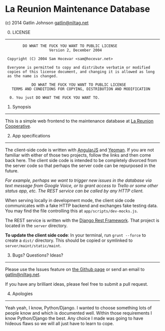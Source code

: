 La Reunion Maintenance Database
===

(c) 2014 Gatlin Johnson <gatlin@niltag.net>

0. LICENSE
---

            DO WHAT THE FUCK YOU WANT TO PUBLIC LICENSE
                        Version 2, December 2004

     Copyright (C) 2004 Sam Hocevar <sam@hocevar.net>

     Everyone is permitted to copy and distribute verbatim or modified
     copies of this license document, and changing it is allowed as long
     as the name is changed.

                DO WHAT THE FUCK YOU WANT TO PUBLIC LICENSE
       TERMS AND CONDITIONS FOR COPYING, DISTRIBUTION AND MODIFICATION

      0. You just DO WHAT THE FUCK YOU WANT TO.

1. Synopsis
---

This is a simple web frontend to the maintenance database at [La Reunion
Cooperative][lr].

2. App specifications
---

The client-side code is written with [AngularJS](http://angularjs.org) and
[Yeoman](http://yeoman.io). If you are not familiar with either of those two
projects, follow the links and then come back here. The client side code is
intended to be completely divorced from the server code so that perhaps the
server code can be repurposed in the future.

*For example, perhaps we want to trigger new issues in the database via text
message from Google Voice, or to grant access to Trello or some other status
app, etc. The REST service can be called by any HTTP client.*

When serving locally in development mode, the client side code communicates
with a fake HTTP backend and exchanges fake testing data. You may find the file
controlling this at `app/scripts/dev-mocks.js`.

The REST service is written with the [Django Rest Framework][drf]. That project
is located in the `server` directory.

**To update the client side code**: In your terminal, run `grunt --force` to
create a `dist/` directory. This should be copied or symlinked to
`server/maint/static/maint`.

3. Bugs? Questions? Ideas?
---

Please use the Issues feature on [the Github page][gh] or send an email to
<gatlin@niltag.net>.

If you have any brilliant ideas, please feel free to submit a pull request.

4. Apologies
---

Yeah yeah, I know, Python/Django. I wanted to choose something lots of people
know and which is documented well. Within those requirements I know
Python/Django the best. Any choice I made was going to have hideous flaws so we
will all just have to learn to cope.

[lr]: http://lareunioncoop.org
[gh]: https://github.com/gatlin/LRMDB
[drf]: http://django-rest-framework.org
